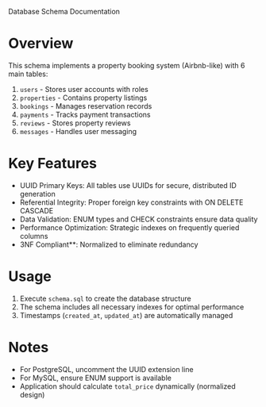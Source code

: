  Database Schema Documentation

# Overview
This schema implements a property booking system (Airbnb-like) with 6 main tables:
1. `users` - Stores user accounts with roles
2. `properties` - Contains property listings
3. `bookings` - Manages reservation records
4. `payments` - Tracks payment transactions
5. `reviews` - Stores property reviews
6. `messages` - Handles user messaging

# Key Features
- UUID Primary Keys: All tables use UUIDs for secure, distributed ID generation
- Referential Integrity: Proper foreign key constraints with ON DELETE CASCADE
- Data Validation: ENUM types and CHECK constraints ensure data quality
- Performance Optimization: Strategic indexes on frequently queried columns
- 3NF Compliant**: Normalized to eliminate redundancy

# Usage
1. Execute `schema.sql` to create the database structure
2. The schema includes all necessary indexes for optimal performance
3. Timestamps (`created_at`, `updated_at`) are automatically managed

# Notes
- For PostgreSQL, uncomment the UUID extension line
- For MySQL, ensure ENUM support is available
- Application should calculate `total_price` dynamically (normalized design)
